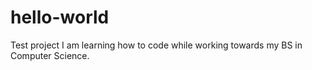 # hello-world
Test project
I am learning how to code while working towards my BS in Computer Science. 
